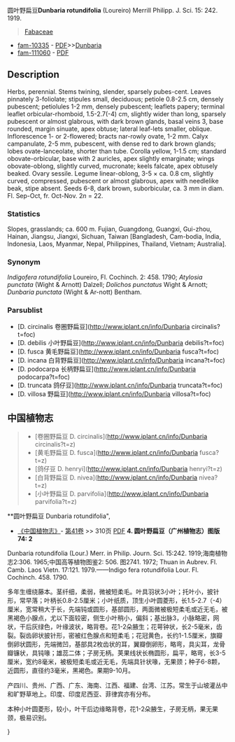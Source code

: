 圆叶野扁豆**Dunbaria rotundifolia** (Loureiro) Merrill Philipp. J. Sci. 15: 242. 1919.

> [Fabaceae](http://www.iplant.cn/info/Fabaceae?t=foc)
* [fam-10335](http://www.iplant.cn/foc/fam/10335) - [PDF](http://www.iplant.cn/foc/pdf/Fabaceae.pdf)>>[Dunbaria](http://www.iplant.cn/info/Dunbaria?t=foc)
* [fam-111060](http://www.iplant.cn/foc/fam/111060) - [PDF](http://www.iplant.cn/foc/pdf/Dunbaria.pdf)

## Description

Herbs, perennial. Stems twining, slender, sparsely pubes-cent. Leaves pinnately 3-foliolate; stipules small, deciduous; petiole 0.8-2.5 cm, densely pubescent; petiolules 1-2 mm, densely pubescent; leaflets papery; terminal leaflet orbicular-rhomboid, 1.5-2.7(-4) cm, slightly wider than long, sparsely pubescent or almost glabrous, with dark brown glands, basal veins 3, base rounded, margin sinuate, apex obtuse; lateral leaf-lets smaller, oblique. Inflorescence 1- or 2-flowered; bracts nar-rowly ovate, 1-2 mm. Calyx campanulate, 2-5 mm, pubescent, with dense red to dark brown glands; lobes ovate-lanceolate, shorter than tube. Corolla yellow, 1-1.5 cm; standard obovate-orbicular, base with 2 auricles, apex slightly emarginate; wings obovate-oblong, slightly curved, mucronate; keels falcate, apex obtusely beaked. Ovary sessile. Legume linear-oblong, 3-5 × ca. 0.8 cm, slightly curved, compressed, pubescent or almost glabrous, apex with needlelike beak, stipe absent. Seeds 6-8, dark brown, suborbicular, ca. 3 mm in diam. Fl. Sep-Oct, fr. Oct-Nov. 2*n* = 22.

### Statistics
Slopes, grasslands; ca. 600 m. Fujian, Guangdong, Guangxi, Gui-zhou, Hainan, Jiangsu, Jiangxi, Sichuan, Taiwan [Bangladesh, Cam-bodia, India, Indonesia, Laos, Myanmar, Nepal, Philippines, Thailand, Vietnam; Australia].

### Synonym
*Indigofera rotundifolia* Loureiro, Fl. Cochinch. 2: 458. 1790; *Atylosia punctata* (Wight & Arnott) Dalzell; *Dolichos punctatus* Wight & Arnott; *Dunbaria punctata* (Wight & Ar-nott) Bentham.



### Parsublist

* [D.  circinalis  卷圈野扁豆](http://www.iplant.cn/info/Dunbaria circinalis?t=foc)
* [D.  debilis  小叶野扁豆](http://www.iplant.cn/info/Dunbaria debilis?t=foc)
* [D.  fusca  黄毛野扁豆](http://www.iplant.cn/info/Dunbaria fusca?t=foc)
* [D.  incana  白背野扁豆](http://www.iplant.cn/info/Dunbaria incana?t=foc)
* [D.  podocarpa  长柄野扁豆](http://www.iplant.cn/info/Dunbaria podocarpa?t=foc)
* [D.  truncata  鸽仔豆](http://www.iplant.cn/info/Dunbaria truncata?t=foc)
* [D.  villosa  野扁豆](http://www.iplant.cn/info/Dunbaria villosa?t=foc)


## 中国植物志

> * [卷圈野扁豆  D.  circinalis](http://www.iplant.cn/info/Dunbaria circinalis?t=z)
> * [黄毛野扁豆  D.  fusca](http://www.iplant.cn/info/Dunbaria fusca?t=z)
> * [鸽仔豆  D.  henryi](http://www.iplant.cn/info/Dunbaria henryi?t=z)
> * [白背野扁豆  D.  nivea](http://www.iplant.cn/info/Dunbaria nivea?t=z)
> * [小叶野扁豆  D.  parvifolia](http://www.iplant.cn/info/Dunbaria parvifolia?t=z)


**圆叶野扁豆 Dunbaria rotundifolia",


* [《中国植物志》](http://www.iplant.cn/frps)- [第41卷](http://www.iplant.cn/frps/vol/41) >> 310页 [PDF](http://www.iplant.cn/frps/pdf/41/310b)
**4. 圆叶野扁豆（广州植物志）图版74: 2**

Dunbaria rotundifolia (Lour.) Merr. in Philip. Journ. Sci. 15:242. 1919;海南植物志2:306. 1965;中国高等植物图鉴2: 506. 图2741. 1972; Thuan in Aubrev. Fl. Camb. Laos Vietn. 17:121. 1979.——Indigo fera rotundifolia Lour. Fl. Cochinch. 458. 1790.

多年生缠绕藤本。茎纤细，柔弱，微被短柔毛。叶具羽状3小叶；托叶小，披针形，常早落；叶柄长0.8-2.5厘米；小叶纸质，顶生小叶圆菱形，长1.5-2.7（-4）厘米，宽常稍大于长，先端钝或圆形，基部圆形，两面微被极短柔毛或近无毛，被黑褐色小腺点，尤以下面较密，侧生小叶稍小，偏斜；基出脉3，小脉略密，网状，干后灰绿色，叶缘波状，略背卷。花1-2朵腋生；花萼钟状，长2-5毫米，齿裂。裂齿卵状披针形，密被红色腺点和短柔毛；花冠黄色，长约1-1.5厘米，旗瓣倒卵状圆形，先端微凹，基部具2枚齿状的耳，翼瓣倒卵形，略弯，具尖耳，龙骨瓣镰状，具钝喙；雄蕊二体；子房无柄。荚果线状长椭圆形，扁平，略弯，长3-5厘米，宽约8毫米，被极短柔毛或近无毛，先端具针状喙，无果颈；种子6-8颗，近圆形，直径约3毫米，黑褐色。果期9-10月。

产四川、贵州、广西、广东、海南、江西、福建、台湾、江苏。常生于山坡灌丛中和旷野草地上。印度、印度尼西亚、菲律宾亦有分布。

本种小叶圆菱形，较小，叶干后边缘略背卷，花1-2朵腋生，子房无柄，果无果颈，极易识别。



}